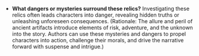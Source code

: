 - **What dangers or mysteries surround these relics?** Investigating these relics often leads characters into danger, revealing hidden truths or unleashing unforeseen consequences. (Rationale: The allure and peril of ancient artifacts introduce elements of risk, adventure, and the unknown into the story. Authors can use these mysteries and dangers to propel characters into action, challenge their morals, and drive the narrative forward with suspense and intrigue.)